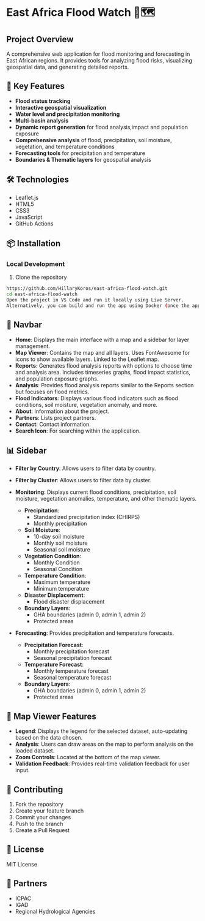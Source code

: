 # East Africa Flood Watch 🌊🗺️

## Project Overview
A comprehensive web application for flood monitoring and forecasting in East African regions. It provides tools for analyzing flood risks, visualizing geospatial data, and generating detailed reports.

## 🌟 Key Features
- **Flood status tracking**
- **Interactive geospatial visualization**
- **Water level and precipitation monitoring**
- **Multi-basin analysis**
- **Dynamic report generation** for flood analysis,impact and population exposure
- **Comprehensive analysis** of flood, precipitation, soil moisture, vegetation, and temperature conditions
- **Forecasting tools** for precipitation and temperature
- **Boundaries & Thematic layers** for geospatial analysis

## 🛠 Technologies
- Leaflet.js
- HTML5
- CSS3
- JavaScript
- GitHub Actions

## 📦 Installation

### Local Development
1. Clone the repository
```bash
https://github.com/HillaryKoros/east-africa-flood-watch.git
cd east-africa-flood-watch
Open the project in VS Code and run it locally using Live Server.
Alternatively, you can build and run the app using Docker (once the app is Dockerized).
```
## 🧭 Navbar
- **Home**: Displays the main interface with a map and a sidebar for layer management.
- **Map Viewer**: Contains the map and all layers. Uses FontAwesome for icons to show available layers. Linked to the Leaflet map.
- **Reports**: Generates flood analysis reports with options to choose time and analysis area. Includes timeseries graphs, flood impact statistics, and population exposure graphs.
- **Analysis**: Provides flood analysis reports similar to the Reports section but focuses on flood metrics.
- **Flood Indicators**: Displays various flood indicators such as flood conditions, soil moisture, vegetation anomaly, and more.
- **About**: Information about the project.
- **Partners**: Lists project partners.
- **Contact**: Contact information.
- **Search Icon**: For searching within the application.

## 📊 Sidebar
- **Filter by Country**: Allows users to filter data by country.
- **Filter by Cluster**: Allows users to filter data by cluster.
- **Monitoring**: Displays current flood conditions, precipitation, soil moisture, vegetation anomalies, temperature, and other thematic layers.
  - **Precipitation**:
    - Standardized precipitation index (CHIRPS)
    - Monthly precipitation
  - **Soil Moisture**:
    - 10-day soil moisture
    - Monthly soil moisture
    - Seasonal soil moisture
  - **Vegetation Condition**:
    - Monthly Condition
    - Seasonal Condition
  - **Temperature Condition**:
    - Maximum temperature
    - Minimum temperature
  - **Disaster Displacement**:
    - Flood disaster displacement
  - **Boundary Layers**:
    - GHA boundaries (admin 0, admin 1, admin 2)
    - Protected areas

- **Forecasting**: Provides precipitation and temperature forecasts.
  - **Precipitation Forecast**:
    - Monthly precipitation forecast
    - Seasonal precipitation forecast
  - **Temperature Forecast**:
    - Monthly temperature forecast
    - Seasonal temperature forecast
  - **Boundary Layers**:
    - GHA boundaries (admin 0, admin 1, admin 2)
    - Protected areas

## 🎨 Map Viewer Features
- **Legend**: Displays the legend for the selected dataset, auto-updating based on the data chosen.
- **Analysis**: Users can draw areas on the map to perform analysis on the loaded dataset.
- **Zoom Controls**: Located at the bottom of the map viewer.
- **Validation Feedback**: Provides real-time validation feedback for user input.

## 🤝 Contributing
1. Fork the repository
2. Create your feature branch
3. Commit your changes
4. Push to the branch
5. Create a Pull Request

## 📄 License
MIT License

## 👥 Partners
- ICPAC
- IGAD
- Regional Hydrological Agencies

